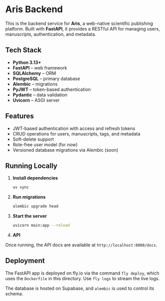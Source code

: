 # Aris Backend

This is the backend service for **Aris**, a web-native scientific publishing platform.
Built with **FastAPI**, it provides a RESTful API for managing users, manuscripts,
authentication, and metadata.

## Tech Stack

- **Python 3.13+**
- **FastAPI** – web framework
- **SQLAlchemy** – ORM
- **PostgreSQL** – primary database
- **Alembic** – migrations
- **PyJWT** – token-based authentication
- **Pydantic** – data validation
- **Uvicorn** – ASGI server

## Features

- JWT-based authentication with access and refresh tokens
- CRUD operations for users, manuscripts, tags, and metadata
- Soft-delete support
- Role-free user model (for now)
- Versioned database migrations via Alembic (soon)

## Running Locally

1. **Install dependencies**

   ```bash
   uv sync
   ```

2. **Run migrations**

   ```bash
   alembic upgrade head
   ```

3. **Start the server**

   ```bash
   uvicorn main:app --reload
   ```

3. **API**

Once running, the API docs are available at `http://localhost:8000/docs`.


## Deployment

The FastAPI app is deployed on fly.io via the command `fly deploy`, which uses the
`Dockerfile` in this directory. Use `fly logs` to stream the live logs.

The database is hosted on Supabase, and `alembic` is used to control its schema.
